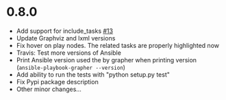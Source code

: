 # 0.8.0
 - Add support for include_tasks [\#13](https://github.com/haidaraM/ansible-playbook-grapher/issues/13)
 - Update Graphviz and lxml versions
 - Fix hover on play nodes. The related tasks are properly highlighted now 
 - Travis: Test more versions of Ansible
 - Print Ansible version used the by grapher when printing version (`ansible-playbook-grapher --version`)
 - Add ability to run the tests with "python setup.py test"
 - Fix Pypi package description
 - Other minor changes...
